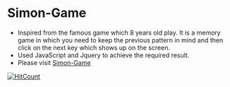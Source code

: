 # Simon-Game

- Inspired from the famous game which 8 years old play. It is a memory game in which you need to keep the previous pattern in mind and then click on the next key which shows up on the screen. 
- Used JavaScript and Jquery to achieve the required result. 
- Please visit <a href="https://sahiljoshi515.github.io/Simon-Game/"> Simon-Game </a>

[![HitCount](http://hits.dwyl.com/sahiljoshi515/Simon-Game.svg)](http://hits.dwyl.com/sahiljoshi515/Simon-Game)
